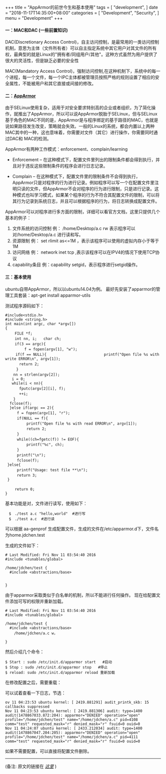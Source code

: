 
+++
title = "AppArmor的前世今生和基本使用"
tags = [
    "development",
]
date = "2018-11-17T14:35:00+08:00"
categories = [
    "Development",
    "Security",
]
menu = "Development"
+++

#### 一：MAC和DAC (一些前置知识)

DAC(Discretionary Access Control)，自主访问控制，是最常用的一类访问控制机制，意思为主体（文件所有者）可以自主指定系统中其它用户对其文件的所有权，最典型的就是Linux的"拥有者/同组用户/其他"。这种方式虽然为用户提供了很大的灵活性，但是缺乏必要的安全性

MAC(Mandatory Access Control)，强制访问控制,在这种机制下，系统中的每一个进程，每一个文件，每一个IPC主体都被管理员按照严格的规则设置了相应的安全属性，不能被用户和其它直接或间接的修改。

#### 二：[AppArmor](https://gitlab.com/apparmor/apparmor 'AppArmor in GitLab')

由于SELinux使用复杂，适用于对安全要求特别高的企业或者组织，为了简化操作，就推出了AppArmor，所以可以说AppArmor脱胎于SELinux，但与SELinux基于角色的MAC不同的是，AppArmor是与程序绑定的基于路径的MAC，也就是说如果路径发生改变，策略就会失效。一般的Linux的系统，都会内置以上两种MAC其中的一种，这也意味着，你需要对文件（其它）进行操作，你需要同时通过DAC和 MAC的检测。

AppArmor有两种工作模式：enforcement、complain/learning

* Enforcement – 在这种模式下，配置文件里列出的限制条件都会得到执行，并且对于违反这些限制条件的程序会进行日志记录。

* Complain – 在这种模式下，配置文件里的限制条件不会得到执行，AppArmor只是对程序的行为进行记录。例如程序可以写一个在配置文件里注明只读的文件，但AppArmor不会对程序的行为进行限制，只是进行记录。这种模式也叫学习模式，如果某个程序的行为不符合其配置文件的限制，可以将其行为记录到系统日志，并且可以根据程序的行为，将日志转换成配置文件。

AppArmor可以对程序进行多方面的限制，详细可以看官方文档，这里只提供几个基本的例子：

1. 文件系统的访问控制   例：  /home/Desktop/a.c rw 表示程序可以对/home/Desktop/a.c 进行读和写。
2. 资源限制   例： set rlimit as<=1M ，表示该程序可以使用的虚拟内存小于等于1M
3. 访问网络   例： network inet tcp ,表示该程序可以在IPV4的情况下使用TCP协议 　
4. capability条目 例：capability setgid，表示程序进行setgid操作。

<!--more-->

#### 三：基本使用

ubuntu自带AppArmor，所以以ubuntu14.04为例。
最好先安装了apparmor的管理工具套装：apt-get install apparmor-utils

测试程序源码如下：

```
#include<stdio.h>  
#include <string.h>  
int main(int argc, char *argv[])  
{  
 　　FILE *f;  
 　　int nn, i;   char ch;   
 　　if(3 == argc){   
  　　　　f = fopen(argv[1], "w");   
  　 if(f == NULL){                          printf("Open file %s with write ERROR\n", argv[1]);  
   　　return 2;  
　　　}   
  　nn = strlen(argv[2]);   
   i = 0;   
   while(i < nn){   
   　　fputc(argv[2][i], f);  
   　　++i; 
  　}  
  fclose(f); 
  }else if(argc == 2){  
  　　f = fopen(argv[1], "r");  
  　　if(NULL == f){  
   　　　　printf("Open file %s with read ERROR\n", argv[1]);  
   　　　　return 2;  
  　　}   
  　　while((ch=fgetc(f)) != EOF){   
   　　　　printf("%c", ch);  
 　　 }   
  　　printf("\n"); 
  　　fclose(f); 
 }else{ 
  　　printf("Usage: test file **\n");   
  　　return 3;  
 } 
 
　　 return 0;  
}
```

基本功能是对，文件进行读写，使用如下：

```
　$　./test a.c "hello,world"  #进行写
　$　./test a.c  #进行读
```

可以根据 aa-genprof 生成配置文件，生成的文件在/etc/apparmor.d下，文件名为home.jdchen.test

生成的文件如下：

```
# Last Modified: Fri Nov 11 03:54:40 2016
#include <tunables/global>

/home/jdchen/test {
  #include <abstractions/base>


}
```

由于apparmor采取类似于白名单的机制，所以不能进行任何操作。
现在给配置文件添加可写的权限并重新加载。

```
# Last Modified: Fri Nov 11 03:54:40 2016
#include <tunables/global>

/home/jdchen/test {
  #include <abstractions/base>
    /home/jdchen/a.c w，

}
```

然后介绍几个命令：

```
$ Start : sudo /etc/init.d/apparmor start   #启动
$ Stop : sudo /etc/init.d/apparmor stop   #停止
$ reload: sudo /etc/init.d/apparmor reload 重新加载
```

在修改配置之后，需要重载：

可以试着查看一下日志，节选：

```
ov 11 04:23:53 ubuntu kernel: [ 2419.881291] audit_printk_skb: 15 callbacks suppressed
Nov 11 04:23:53 ubuntu kernel: [ 2419.881306] audit: type=1400 audit(1478867033.872:204): apparmor="DENIED" operation="open" profile="/home/jdchen/test" name="/home/jdchen/a.c" pid=4108 comm="test" requested_mask="r" denied_mask="r" fsuid=0 ouid=0
Nov 11 04:24:07 ubuntu kernel: [ 2433.212034] audit: type=1400 audit(1478867047.204:205): apparmor="DENIED" operation="open" profile="/home/jdchen/test" name="/home/jdchen/a.c" pid=4111 comm="test" requested_mask="r" denied_mask="r" fsuid=0 ouid=0
```

如果不需要配置，可以直接将配置文件删除。

------------------

(备注: 原文的链接在 [*这里*](https://www.cnblogs.com/0xJDchen/p/6055531.html 'Apparmor的前世今生和基本使用') )